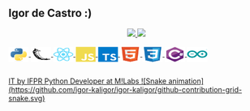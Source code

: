 ## Igor de Castro :)
<div align="center">
  <a href="https://www.linkedin.com/in/igor-de-castro-461332208/">
  <img height="180em" src="https://github-readme-stats.vercel.app/api?username=igor-kaligor&show_icons=true&theme=github_dark&include_all_commits=true&count_private=true"/>
  <img height="180em" src="https://github-readme-stats.vercel.app/api/top-langs/?username=igor-kaligor&layout=compact&langs_count=7&theme=github_dark"/>
</div>
<div style="display: inline_block"><br>
<img align="center" alt="Igor-Python" height="30" width="40" src="https://raw.githubusercontent.com/devicons/devicon/master/icons/python/python-original.svg">
<img align="center" alt="Igor-Flask" height="30" width="40" src="https://github.com/devicons/devicon/blob/master/icons/flask/flask-original.svg"
<img align="center" alt="Igor-Dajngo" height="30" width="40" src="https://github.com/devicons/devicon/blob/master/icons/django/django-plain.svg"
<img align="center" alt="Igor-Java" height="30" width="40" src="https://github.com/devicons/devicon/blob/master/icons/java/java-original-wordmark.svg">
<img align="center" alt="Igor-React" height="30" width="40" src="https://raw.githubusercontent.com/devicons/devicon/master/icons/react/react-original.svg">
  <img align="center" alt="Igor-Js" height="30" width="40" src="https://raw.githubusercontent.com/devicons/devicon/master/icons/javascript/javascript-plain.svg">
  <img align="center" alt="Igor-Ts" height="30" width="40" src="https://raw.githubusercontent.com/devicons/devicon/master/icons/typescript/typescript-plain.svg">
  <img align="center" alt="Igor-HTML" height="30" width="40" src="https://raw.githubusercontent.com/devicons/devicon/master/icons/html5/html5-original.svg">
  <img align="center" alt="Igor-CSS" height="30" width="40" src="https://raw.githubusercontent.com/devicons/devicon/master/icons/css3/css3-original.svg">
  <img align="center" alt="Igor-Csharp" height="30" width="40" src="https://raw.githubusercontent.com/devicons/devicon/master/icons/csharp/csharp-original.svg">
   <img align="center" alt="Igor-Arduino" height="30" width="40" src="https://github.com/devicons/devicon/blob/master/icons/arduino/arduino-original.svg">
</div>
  
  ##
 
<div> 
 IT by IFPR
 Python Developer at M!Labs
  ![Snake animation](https://github.com/igor-kaligor/igor-kaligor/github-contribution-grid-snake.svg)
</div>
